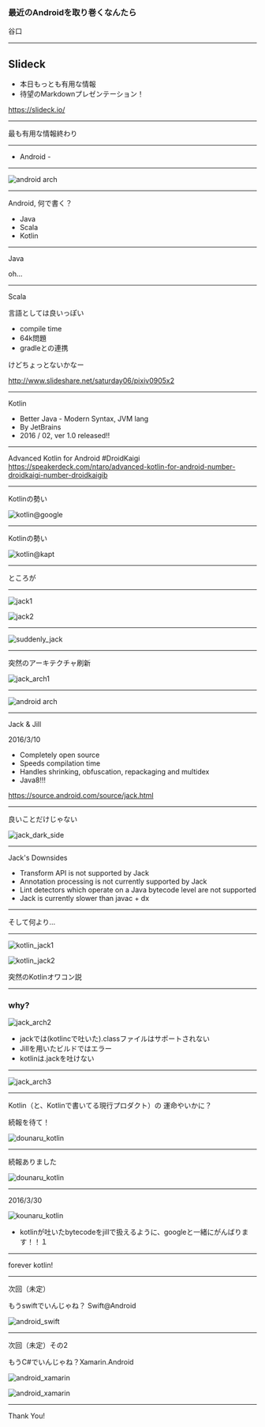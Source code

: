 ### 最近のAndroidを取り巻くなんたら

谷口

---

## Slideck

* 本日もっとも有用な情報
* 待望のMarkdownプレゼンテーション！

<https://slideck.io/>

---

最も有用な情報終わり

---

- Android -

---

![android arch](http://image.slidesharecdn.com/android-presentation-110627072852-phpapp02/95/android-development-the-basics-6-728.jpg?cb=1309160008)

---

Android, 何で書く？

* Java
* Scala
* Kotlin

---

Java

oh...

---

Scala

言語としては良いっぽい

* compile time
* 64k問題
* gradleとの連携

けどちょっとないかなー

<http://www.slideshare.net/saturday06/pixiv0905x2>

---

Kotlin

* Better Java - Modern Syntax, JVM lang 
* By JetBrains
* 2016 / 02, ver 1.0 released!!

---

Advanced Kotlin for Android #DroidKaigi
<https://speakerdeck.com/ntaro/advanced-kotlin-for-android-number-droidkaigi-number-droidkaigib>

---

Kotlinの勢い

![kotlin@google](https://qiita-image-store.s3.amazonaws.com/0/48274/8d64734b-37b0-1042-5d1d-e43630e11649.png)


---

Kotlinの勢い

![kotlin@kapt](https://qiita-image-store.s3.amazonaws.com/0/48274/9ac31654-247b-32da-873e-886b1714812a.png)

---

ところが

---

![jack1](https://qiita-image-store.s3.amazonaws.com/0/48274/504ed0e7-c0bf-f50a-1d59-7f392bd357ca.png)

![jack2](https://qiita-image-store.s3.amazonaws.com/0/48274/17342076-ac39-9b8d-4e16-cd8f441db2bb.png)

---


![suddenly_jack](https://qiita-image-store.s3.amazonaws.com/0/48274/4ca569d1-afbe-11ad-d93f-986d55436351.png)


---

突然のアーキテクチャ刷新

![jack_arch1](https://source.android.com/images/jack-overview.png)

---

![android arch](http://image.slidesharecdn.com/android-presentation-110627072852-phpapp02/95/android-development-the-basics-6-728.jpg?cb=1309160008)

---

Jack & Jill

2016/3/10

* Completely open source
* Speeds compilation time
* Handles shrinking, obfuscation, repackaging and multidex
* Java8!!!

https://source.android.com/source/jack.html

---

良いことだけじゃない

![jack_dark_side](https://qiita-image-store.s3.amazonaws.com/0/48274/a4a699d5-944a-66c9-41b7-02b7869e2fe1.png)


---

Jack's Downsides

* Transform API is not supported by Jack
* Annotation processing is not currently supported by Jack
* Lint detectors which operate on a Java bytecode level are not supported
* Jack is currently slower than javac + dx

---


そして何より…


---

![kotlin_jack1](https://qiita-image-store.s3.amazonaws.com/0/48274/1024969a-e193-93cc-834c-c3957dd7976d.png)

![kotlin_jack2](https://qiita-image-store.s3.amazonaws.com/0/48274/07f945fc-a6d0-cc2a-9aa7-4411a6be07fd.png)

突然のKotlinオワコン説

---

### why?

![jack_arch2](https://qiita-image-store.s3.amazonaws.com/0/48274/88fb96b4-536d-3375-5bca-ad1c27063f7c.png)

* jackでは(kotlincで吐いた).classファイルはサポートされない
* Jillを用いたビルドではエラー
* kotlinは.jackを吐けない

---

![jack_arch3](https://qiita-image-store.s3.amazonaws.com/0/48274/411f2659-a28f-9d98-2b8b-03bbd6349267.png)


---

Kotlin（と、Kotlinで書いてる現行プロダクト）の
運命やいかに？

続報を待て！

![dounaru_kotlin](https://qiita-image-store.s3.amazonaws.com/0/48274/f7e49b70-6777-4d47-b1bf-04fa3f1a2d45.png)


---

続報ありました


![dounaru_kotlin](https://qiita-image-store.s3.amazonaws.com/0/48274/6bcb55e3-327f-ff77-8abc-3838749b068d.png)

---

2016/3/30

![kounaru_kotlin](https://qiita-image-store.s3.amazonaws.com/0/48274/2edff468-973a-bcea-1f88-e78c9c752bbf.png)

* kotlinが吐いたbytecodeをjillで扱えるように、googleと一緒にがんばります！！１

---

forever kotlin!

---


次回（未定）

もうswiftでいんじゃね？ Swift@Android

![android_swift](https://qiita-image-store.s3.amazonaws.com/0/48274/f99c4d08-b905-5a5c-8639-1fa662d9f902.png)

---

次回（未定）その2

もうC#でいんじゃね？Xamarin.Android

![android_xamarin](https://qiita-image-store.s3.amazonaws.com/0/48274/7d64ca11-e25d-f4f2-decc-f5985feaedbc.png)

![android_xamarin](https://qiita-image-store.s3.amazonaws.com/0/48274/3ac66130-8674-2dce-18dc-07d3f0dba524.png)

---

Thank You!

